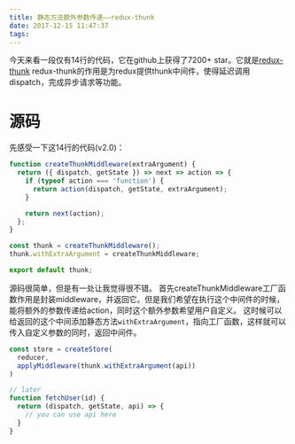 ```yaml
---
title: 静态方法额外参数传递——redux-thunk
date: 2017-12-15 11:47:37
tags:
---
```


今天来看一段仅有14行的代码，它在github上获得了7200+ star。它就是[redux-thunk](https://github.com/gaearon/redux-thunk)
redux-thunk的作用是为redux提供thunk中间件，使得延迟调用dispatch，完成异步请求等功能。

# 源码
先感受一下这14行的代码(v2.0)：
```js
function createThunkMiddleware(extraArgument) {
  return ({ dispatch, getState }) => next => action => {
    if (typeof action === 'function') {
      return action(dispatch, getState, extraArgument);
    }

    return next(action);
  };
}

const thunk = createThunkMiddleware();
thunk.withExtraArgument = createThunkMiddleware;

export default thunk;
```

源码很简单，但是有一处让我觉得很不错。
首先createThunkMiddleware工厂函数作用是封装middleware，并返回它。但是我们希望在执行这个中间件的时候，能将额外的参数传递给action，同时这个额外参数希望用户自定义。
这时候可以给返回的这个中间添加静态方法`withExtraArgument`，指向工厂函数，这样就可以传入自定义参数的同时，返回中间件。

```js
const store = createStore(
  reducer,
  applyMiddleware(thunk.withExtraArgument(api))
)

// later
function fetchUser(id) {
  return (dispatch, getState, api) => {
    // you can use api here
  }
}
```
